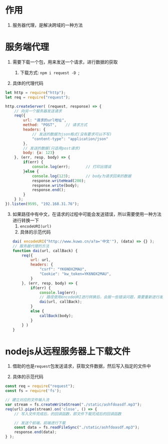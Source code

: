 
# 作用

1. 服务器代理，是解决跨域的一种方法



# 服务端代理

1. 需要下载一个包，用来发送一个请求，进行数据的获取
   1) 下载方式: `npm i request -D `;


2. 具体的代理代码
```js
let http = require("http");
let req = require("request");

http.createServer( (request, response) => {
    // 向另一个服务器发送请求
    req({
        url: "请求的url地址",
        method: "POST",    // 请求方式
        headers: {
            // 发送的数据为json格式(没有要求可以不写)
            "content-type": "application/json"
        },
        // 发送的数据(只适用post请求)
        body: {a: 123}
    }, (err, resp, body) => {
        if(err) {
            console.log(err);       // 打印出错误
        }else {
            console.log(123);       // body为请求回来的数据
            response.writeHead(200);
            response.write(body);
            response.end();
        }
    } );
}).listen(9595, "192.168.31.76");
```


3. 如果路径中有中文，在请求的过程中可能会发送错误，所以需要使用一种方法进行转换一下
   1) `encodeURI(url)`
   2) 具体的示范代码
   ```js
   dai( encodeURI("http://www.kuwo.cn/a?a='中文'"), (data) => {} );
   // 服务器代理的方法
   function dai(url, callBack) {
       req({
           url: url,
           headers: {
               "csrf": "YK6NOX2MAU", 
               "Cookie": "kw_token=YK6NOX2MAU",
           }
       }, (err, resp, body) => {
           if(err) {
               console.log(err);
               // 路径使用encodeURI进行转换后，会报一些错误问题，需要重新进行发送请求
               dai(url, callBack);
           }
           else {
               callBack(body);
           }
       } )
   }
   ```





# nodejs从远程服务器上下载文件

1. 借助的也是`request`包发送请求，获取文件数据，然后写入指定的文件中

2. 具体的示范代码
```js
const req = require("request");
const fs = require('fs');

// 建立对应的文件输入流
var stream = fs.createWriteStream("./static/ashfdoasdf.mp3");
req(url).pipe(stream).on('close', () => {
    // 写入文件完成后，的回调函数，即文件下载完成后的回调函数

    // 发送个前端，前端进行下载
    const data = fs.readFileSync("./static/ashfdoasdf.mp3");
    response.end(data);
} ); 
```
